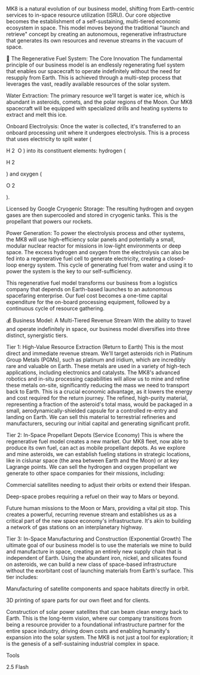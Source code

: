 MK8 is a natural evolution of our business model, shifting from Earth-centric services to in-space resource utilization (ISRU). Our core objective becomes the establishment of a self-sustaining, multi-tiered economic ecosystem in space. This model moves beyond the traditional "launch and retrieve" concept by creating an autonomous, regenerative infrastructure that generates its own resources and revenue streams in the vacuum of space.

🚀 The Regenerative Fuel System: The Core Innovation
The fundamental principle of our business model is an endlessly regenerating fuel system that enables our spacecraft to operate indefinitely without the need for resupply from Earth. This is achieved through a multi-step process that leverages the vast, readily available resources of the solar system.

Water Extraction: The primary resource we'll target is water ice, which is abundant in asteroids, comets, and the polar regions of the Moon. Our MK8 spacecraft will be equipped with specialized drills and heating systems to extract and melt this ice.

Onboard Electrolysis: Once the water is collected, it's transferred to an onboard processing unit where it undergoes electrolysis. This is a process that uses electricity to split water (

H 
2
​
 O
) into its constituent elements: hydrogen (

H 
2
​
 
) and oxygen (

O 
2
​
 
).


Licensed by Google
Cryogenic Storage: The resulting hydrogen and oxygen gases are then supercooled and stored in cryogenic tanks. This is the propellant that powers our rockets.

Power Generation: To power the electrolysis process and other systems, the MK8 will use high-efficiency solar panels and potentially a small, modular nuclear reactor for missions in low-light environments or deep space. The excess hydrogen and oxygen from the electrolysis can also be fed into a regenerative fuel cell to generate electricity, creating a closed-loop energy system. This cycle of generating fuel from water and using it to power the system is the key to our self-sufficiency.

This regenerative fuel model transforms our business from a logistics company that depends on Earth-based launches to an autonomous spacefaring enterprise. Our fuel cost becomes a one-time capital expenditure for the on-board processing equipment, followed by a continuous cycle of resource gathering.

💰 Business Model: A Multi-Tiered Revenue Stream
With the ability to travel and operate indefinitely in space, our business model diversifies into three distinct, synergistic tiers.

Tier 1: High-Value Resource Extraction (Return to Earth)
This is the most direct and immediate revenue stream. We'll target asteroids rich in Platinum Group Metals (PGMs), such as platinum and iridium, which are incredibly rare and valuable on Earth. These metals are used in a variety of high-tech applications, including electronics and catalysts. The MK8's advanced robotics and in-situ processing capabilities will allow us to mine and refine these metals on-site, significantly reducing the mass we need to transport back to Earth. This is a crucial economic advantage, as it lowers the energy and cost required for the return journey.
The refined, high-purity material, representing a fraction of the asteroid's total mass, would be packaged in a small, aerodynamically-shielded capsule for a controlled re-entry and landing on Earth. We can sell this material to terrestrial refineries and manufacturers, securing our initial capital and generating significant profit.

Tier 2: In-Space Propellant Depots (Service Economy)
This is where the regenerative fuel model creates a new market. Our MK8 fleet, now able to produce its own fuel, can act as mobile propellant depots.
As we explore and mine asteroids, we can establish fueling stations in strategic locations, like in cislunar space (the area between Earth and the Moon) or at key Lagrange points.
We can sell the hydrogen and oxygen propellant we generate to other space companies for their missions, including:

Commercial satellites needing to adjust their orbits or extend their lifespan.

Deep-space probes requiring a refuel on their way to Mars or beyond.

Future human missions to the Moon or Mars, providing a vital pit stop.
This creates a powerful, recurring revenue stream and establishes us as a critical part of the new space economy's infrastructure. It's akin to building a network of gas stations on an interplanetary highway.

Tier 3: In-Space Manufacturing and Construction (Exponential Growth)
The ultimate goal of our business model is to use the materials we mine to build and manufacture in space, creating an entirely new supply chain that is independent of Earth.
Using the abundant iron, nickel, and silicates found on asteroids, we can build a new class of space-based infrastructure without the exorbitant cost of launching materials from Earth's surface.
This tier includes:

Manufacturing of satellite components and space habitats directly in orbit.

3D printing of spare parts for our own fleet and for clients.

Construction of solar power satellites that can beam clean energy back to Earth.
This is the long-term vision, where our company transitions from being a resource provider to a foundational infrastructure partner for the entire space industry, driving down costs and enabling humanity's expansion into the solar system. The MK8 is not just a tool for exploration; it is the genesis of a self-sustaining industrial complex in space.










Tools

2.5 Flash

